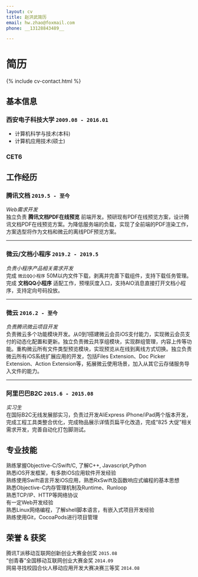 ```yaml
---
layout: cv
title: 赵洪武简历
email: hw.zhao@foxmail.com
phone: __13128843489__

---
```

# 简历

<!--
include contact information from the front matter
Supported arguments:
    - homepage: url, text
    - phone 13128843489
    - email hw.zhao@foxmail.com
-->
{% include cv-contact.html %}

## 基本信息

### __西安电子科技大学__ `2009.08 - 2016.01`
- 计算机科学与技术(本科)
- 计算机应用技术(硕士)

### __CET6__ 

## 工作经历

### __腾讯文档__ `2019.5 - 至今`
_Web需求开发_<br>
独立负责 __腾讯文档PDF在线预览__ 前端开发。预研现有PDF在线预览方案，设计腾讯文档PDF在线预览方案。为降低服务端的负载，实现了全前端的PDF渲染工作，方案选型将作为文档和微云的离线PDF预览方案。

------


### __微云/文档小程序__ `2019.2 - 2019.5`
_负责小程序产品相关需求开发_<br>
完成 ``微云QQ小程序`` 50M以内文件下载，剥离并完善下载组件，支持下载任务管理。完成 __文档QQ小程序__ 适配工作，预埋灰度入口，支持AIO消息直接打开文档小程序，支持定向号码投放。

---
### __微云__  `2016.2 - 至今`
_负责腾讯微云项目开发_<br>
负责微云多个功能模块开发。从0到1搭建微云会员iOS支付能力，实现微云会员支付的动态化配置和更新。独立负责微云共享组模块，实现群组管理，内容上传等功能。重构微云所有文件类型预览模块，实现预览从在线到离线方式切换。独立负责微云所有iOS系统扩展应用的开发，包括Files Extension、Doc Picker Extension、Action Extension等，拓展微云使用场景，加入从其它云存储服务导入文件的能力。

---
### __阿里巴巴B2C__ `2015.6 - 2015.08`
_实习生_<br>
在国际B2C无线发展部实习，负责过开发AliExpress iPhone/iPad两个版本开发，完成工程工具类整合优化，完成物品展示详情页扁平化改造，完成“825 大促”相关需求开发，完善自动化打包脚测试。

## 专业技能

熟练掌握Objective-C/Swift/C, 了解C++, Javascript,Python <br>
熟悉iOS开发框架，有多款iOS应用软件开发经验 <br>
熟练使用Swift语言开发iOS应用，熟悉RxSwift及函数响应式编程的基本思想 <br>
熟悉Objective-C内存管理机制及Runtime、Runloop<br>
熟悉TCP/IP、HTTP等网络协议  <br>
有一定Web开发经验 <br>
熟悉Linux网络编程，了解shell脚本语言，有嵌入式项目开发经验 <br>
熟练使用Git，CocoaPods进行项目管理 <br>
## 荣誉 & 获奖

腾讯T派移动互联网创新创业大赛金创奖 `2015.08` <br>
“创青春”全国移动互联网创业大赛金奖 `2014.09` <br>
网易寻找校园合伙人移动应用开发大赛决赛三等奖 `2014.08` <br>

<!-- ### Footer

Last updated: May 2019 -->
